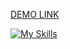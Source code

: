 [DEMO LINK](https://deniskakaka.github.io/js_2048_game/)

[![My Skills](https://skillicons.dev/icons?i=js,html,css,wasm)](https://developer.mozilla.org/en-US/docs/Web/JavaScript)
